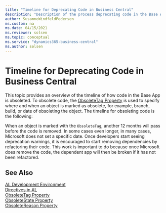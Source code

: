 ```yaml
---
title: "Timeline for Deprecating Code in Business Central"
description: "Description of the process deprecating code in the Base App for Business Central."
author: SusanneWindfeldPedersen
ms.custom: na
ms.date: 04/15/2021
ms.reviewer: solsen
ms.topic: conceptual
ms.service: "dynamics365-business-central"
ms.author: solsen
---
```


# Timeline for Deprecating Code in Business Central

This topic provides an overview of the timeline of how code in the Base App is obsoleted. To obsolete code, the [ObsoleteTag Property](properties/devenv-obsoletetag-property.md) is used to specify where and when an object is marked as obsolete, for example, branch, build, or date of obsoleting the object. The timeline for obsoleting code is the following:

When an object is marked with the `ObsoleteTag`, another 12 months will pass before the code is removed. In some cases even longer, in many cases, Microsoft does not set a specific date. Once developers start seeing deprecation warnings, it is encouraged to start removing dependencies by refactoring their code. This work is important to do because once Microsoft does remove the code, the dependent app will then be broken if it has not been refactored.


## See Also

[AL Development Environment](devenv-reference-overview.md)  
[Directives in AL](directives/devenv-directives-in-al.md)  
[ObsoleteTag Property](properties/devenv-obsoletetag-property.md)  
[ObsoleteState Property](properties/devenv-obsoletestate-property.md)  
[ObsoleteReason Property](properties/devenv-obsoletereason-property.md)  
